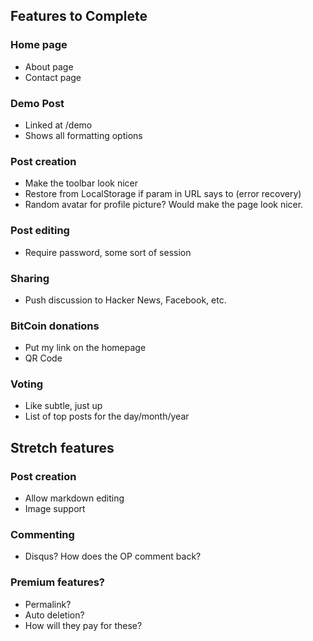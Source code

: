 ## Features to Complete
### Home page
  * About page
  * Contact page
  
### Demo Post
  * Linked at /demo
  * Shows all formatting options

### Post creation
  * Make the toolbar look nicer
  * Restore from LocalStorage if param in URL says to (error recovery)
  * Random avatar for profile picture? Would make the page look nicer.
  
### Post editing
  * Require password, some sort of session
  
### Sharing
  * Push discussion to Hacker News, Facebook, etc.
  
### BitCoin donations
  * Put my link on the homepage
  * QR Code
  
### Voting
  * Like subtle, just up
  * List of top posts for the day/month/year

## Stretch features
### Post creation
  * Allow markdown editing
  * Image support
  
### Commenting
  * Disqus?  How does the OP comment back?
  
### Premium features?
  * Permalink?
  * Auto deletion?
  * How will they pay for these?